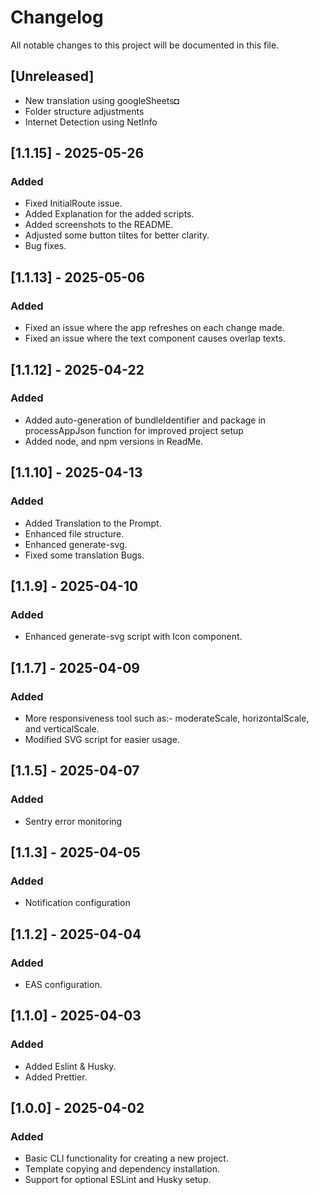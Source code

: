 # Changelog

All notable changes to this project will be documented in this file.

## [Unreleased]

- New translation using googleSheets◘
- Folder structure adjustments
- Internet Detection using NetInfo

## [1.1.15] - 2025-05-26

### Added

- Fixed InitialRoute issue.
- Added Explanation for the added scripts.
- Added screenshots to the README.
- Adjusted some button tiltes for better clarity.
- Bug fixes.

## [1.1.13] - 2025-05-06

### Added

- Fixed an issue where the app refreshes on each change made.
- Fixed an issue where the text component causes overlap texts.

## [1.1.12] - 2025-04-22

### Added

- Added auto-generation of bundleIdentifier and package in processAppJson function for improved project setup
- Added node, and npm versions in ReadMe.

## [1.1.10] - 2025-04-13

### Added

- Added Translation to the Prompt.
- Enhanced file structure.
- Enhanced generate-svg.
- Fixed some translation Bugs.

## [1.1.9] - 2025-04-10

### Added

- Enhanced generate-svg script with Icon component.

## [1.1.7] - 2025-04-09

### Added

- More responsiveness tool such as:- moderateScale, horizontalScale, and verticalScale.
- Modified SVG script for easier usage.

## [1.1.5] - 2025-04-07

### Added

- Sentry error monitoring

## [1.1.3] - 2025-04-05

### Added

- Notification configuration

## [1.1.2] - 2025-04-04

### Added

- EAS configuration.

## [1.1.0] - 2025-04-03

### Added

- Added Eslint & Husky.
- Added Prettier.

## [1.0.0] - 2025-04-02

### Added

- Basic CLI functionality for creating a new project.
- Template copying and dependency installation.
- Support for optional ESLint and Husky setup.
